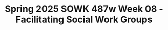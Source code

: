 ---
layout: single_embed_slide
title: "Spring 2025 SOWK 487w Week 08 - Facilitating Social Work Groups"
presentation_id: vDz3ny
slides:
  - slide_name: ../deck-vDz3ny-large-0.jpeg
    slide_thumbnail: ../deck-vDz3ny-thumb-0.jpeg
    slide_alt: "Text headline: 'Facilitating Social Work Groups.' Subheading: 'Week 08.' Context: Presentation slide with icons forming a circle on a dark background. Additional text: 'Spring 2025 SOWK 487W, Jacob Campbell, Ph.D. LCSW, Heritage University.'"
  - slide_name: ../deck-vDz3ny-large-1.jpeg
    slide_thumbnail: ../deck-vDz3ny-thumb-1.jpeg
    slide_alt: "The slide lists an agenda with items: family treatment presentations, group dynamics, facilitation time, empowerment groups, ethics, and planning in social work. It's for Spring 2025 SOWK 487w at Heritage University."
  - slide_name: ../deck-vDz3ny-large-2.jpeg
    slide_thumbnail: ../deck-vDz3ny-thumb-2.jpeg
    slide_alt: "A presentation slide displays text reminding that readings, quizzes, and assignments are uploaded on 'My Heritage.'  It includes, 'Spring 2025 SOWK 487w with Jacob Campbell, Ph.D. LICSW at Heritage University.'"
  - slide_name: ../deck-vDz3ny-large-3.jpeg
    slide_thumbnail: ../deck-vDz3ny-thumb-3.jpeg
    slide_alt: "The image displays bold, blue text stating 'FAMILY TREATMENT MODALITY RESEARCH PRESENTATIONS' on a black background. Below, it reads: 'Spring 2025 SOWK 487w with Jacob Campbell, Ph.D. LICSW at Heritage University.'"
  - slide_name: ../deck-vDz3ny-large-4.jpeg
    slide_thumbnail: ../deck-vDz3ny-thumb-4.jpeg
    slide_alt: "Diagram illustrating five stages of group dynamics. Stages include 'Preaffiliation,' 'Power and Control,' 'Intimacy,' 'Differentiation,' and 'Separation.' Accompanied by a vertical arrow diagram showing 'Beginning,' 'Middle,' and 'End.' Text credits authors and course details: 'Spring 2025 SOWK 487w with Jacob Campbell, Ph.D. LICSW at Heritage University.'"
  - slide_name: ../deck-vDz3ny-large-5.jpeg
    slide_thumbnail: ../deck-vDz3ny-thumb-5.jpeg
    slide_alt: "A presentation slide lists group dynamics: preaffiliation, power and control, intimacy, differentiation, separation. Instructions for discussion are given. Course: Spring 2025 SOWK 487w with Jacob Campbell at Heritage University."
  - slide_name: ../deck-vDz3ny-large-6.jpeg
    slide_thumbnail: ../deck-vDz3ny-thumb-6.jpeg
    slide_alt: "A presentation slide features a yellow triangle labeled 'Norms,' with arrows indicating frameworks like 'Strengths Perspective' and 'Cultural Humility.' Text discusses analyzing norms and social worker values. Additional text: 'Spring 2025 SOWK 487w with Jacob Campbell, Ph.D. LICSW at Heritage University.'"
  - slide_name: ../deck-vDz3ny-large-7.jpeg
    slide_thumbnail: ../deck-vDz3ny-thumb-7.jpeg
    slide_alt: "The slide features the title 'CONFLICT RESOLUTION FOR TASK AND TREATMENT GROUPS' in blue. To the right, a circular diagram displays arrows connecting words: 'Recognition,' 'Assess,' 'Choose,' 'Resolve.' Text below reads, 'Spring 2025 SOWK 487w with Jacob Campbell, Ph.D. LICSW at Heritage University.'"
  - slide_name: ../deck-vDz3ny-large-8.jpeg
    slide_thumbnail: ../deck-vDz3ny-thumb-8.jpeg
    slide_alt: "A presentation slide with text emphasizes 'Evoking Behavior Change' between red boxes labeled 'Modeling' and 'Coaching.' Listed are observer conditions like attention, retention, performance, and motivation. Footer reads: 'Spring 2025 SOWK 487w with Jacob Campbell, Ph.D. LICSW at Heritage University.'"
  - slide_name: ../deck-vDz3ny-large-9.jpeg
    slide_thumbnail: ../deck-vDz3ny-thumb-9.jpeg
    slide_alt: "Slide shows text on 'Appropriate Confrontation.' Key points: engaging nonblaming confrontation, pointing out discrepancies, using 'I' statements. Includes course info: Spring 2025 SOWK 487w with Jacob Campbell, Ph.D. LICSW at Heritage University."
  - slide_name: ../deck-vDz3ny-large-10.jpeg
    slide_thumbnail: ../deck-vDz3ny-thumb-10.jpeg
    slide_alt: "The slide features the text 'SOME TIME TO WORK TOGETHER' with a clock icon, next to 'GROUP FACILITATION ACTIVITY' on a dark background. Footer text mentions 'Spring 2025', 'SOWK 487w', 'Jacob Campbell, Ph.D. LICSW', and 'Heritage University.'"
  - slide_name: ../deck-vDz3ny-large-11.jpeg
    slide_thumbnail: ../deck-vDz3ny-thumb-11.jpeg
    slide_alt: "Building labeled 'ACME LABS' stands under a starry night; text reads 'STEVEN SPIELBERG PRESENTS PINKY AND THE BRAIN.' The slide title is 'Pinky and The Brain Theme Song.'"
  - slide_name: ../deck-vDz3ny-large-12.jpeg
    slide_thumbnail: ../deck-vDz3ny-thumb-12.jpeg
    slide_alt: "Mallet striking a surface labeled 'Power & Empowerment' on a dark background. Text reads: 'WHAT WOULD YOU DO $1 MILLION (Berks County Transition, 2012) Jacob Campbell, Ph.D., LICSW Heritage University SOWK 487w Spring 2023.'"
  - slide_name: ../deck-vDz3ny-large-13.jpeg
    slide_thumbnail: ../deck-vDz3ny-thumb-13.jpeg
    slide_alt: "A cartoon person stands, dressed formally, against a blue background. Text reads: 'EMPOWERMENT: What is it? Why it's important? How we do it?' and a quote from Charlotte Brontë’s 'Jane Eyre' about independence."
  - slide_name: ../deck-vDz3ny-large-14.jpeg
    slide_thumbnail: ../deck-vDz3ny-thumb-14.jpeg
    slide_alt: "Slide displays five principles of empowerment theory: 1. All oppression should be fought.2. A systematic understanding of oppression must be maintained.3. People can empower themselves.4. Connection with others is necessary for empowerment.5. Clinicians and clients share power.Presented by Jacob Campbell, PhD, UCSW, Heritage University."
  - slide_name: ../deck-vDz3ny-large-15.jpeg
    slide_thumbnail: ../deck-vDz3ny-thumb-15.jpeg
    slide_alt: "Principles of Empowerment Theory slide lists key points: client-centered approach, viewing clients as victors, focusing on social change, examining disempowering practices, and addressing macro needs. Includes 'Robbins et al., 2006' citation."
  - slide_name: ../deck-vDz3ny-large-16.jpeg
    slide_thumbnail: ../deck-vDz3ny-thumb-16.jpeg
    slide_alt: "Slide displays text titled 'Step 1: Self-Efficacy,' outlining empowerment in micro practice. Actions include skill building, gaining self-awareness, and learning to navigate systems. Presented by Jacob Campbell, Ph.D., Heritage University, Spring 2025."
  - slide_name: ../deck-vDz3ny-large-17.jpeg
    slide_thumbnail: ../deck-vDz3ny-thumb-17.jpeg
    slide_alt: "The slide features text detailing 'Step 2: Critical Consciousness,' focusing on empowerment theory in micro practice. Key points include identifying barriers, defining power, and group connection. Context: educational presentation slide."
  - slide_name: ../deck-vDz3ny-large-18.jpeg
    slide_thumbnail: ../deck-vDz3ny-thumb-18.jpeg
    slide_alt: "Slide text features social change steps within empowerment in micro practice. Suggestions include creating policy changes, acting as a mentor, and connecting to activities for social change. Presented by Jacob Campbell."
  - slide_name: ../deck-vDz3ny-large-19.jpeg
    slide_thumbnail: ../deck-vDz3ny-thumb-19.jpeg
    slide_alt: "The slide outlines 'Stages in Empowerment in Mezzo Practice' with 'Intervention/Collaborative Action' as the focus. It lists: Planning, Consciousness Raising/Conscientization, Social/Collective Action, and Embeddedness in the Community."
  - slide_name: ../deck-vDz3ny-large-20.jpeg
    slide_thumbnail: ../deck-vDz3ny-thumb-20.jpeg
    slide_alt: "Flowchart titled 'Intervention/Collaborative Action' consists of four stages: Planning, Consciousness Raising, Social/Collective Action, and Embeddeness in the Community. Key points: inclusivity, clear purpose, dual focus, risk, time."
  - slide_name: ../deck-vDz3ny-large-21.jpeg
    slide_thumbnail: ../deck-vDz3ny-thumb-21.jpeg
    slide_alt: "Flowchart: Four blue boxes labeled 'Planning,' 'Consciousness Raising/Conscientization,' 'Social/Collective Action,' and 'Embeddedness in the Community' depict stages. Text alongside reads: 'Mutual aid model,' 'Developing actions to address needs expressed.'"
  - slide_name: ../deck-vDz3ny-large-22.jpeg
    slide_thumbnail: ../deck-vDz3ny-thumb-22.jpeg
    slide_alt: "A hammer strikes a green rectangle labeled 'Implement the actions to address expressed needs,' accompanied by four blue bars titled 'Planning,' 'Consciousness Raising/Conscientization,' 'Social/Collective Action,' and 'Embeddedness in the Community.' Context includes 'Stages in Empowerment in Mezzo Practice.'"
  - slide_name: ../deck-vDz3ny-large-23.jpeg
    slide_thumbnail: ../deck-vDz3ny-thumb-23.jpeg
    slide_alt: "The image is a presentation slide titled 'Stages in Empowerment in Mezzo Practice.' It features a flowchart with stages: 'Planning,' 'Consciousness Raising/Conscientization,' 'Social/Collective Action,' and 'Embededness in the Community.' Accompanying points include, 'Poststage portion of the group,' 'What does it look like when you are finished or end,' and 'How do we consolidate changes made.' It cites Breton (2017) and Garvin et al. (2017), and includes contact information for Jacob Campbell, Ph.D., LCSW, Heritage University."
  - slide_name: ../deck-vDz3ny-large-24.jpeg
    slide_thumbnail: ../deck-vDz3ny-thumb-24.jpeg
    slide_alt: "Slide title: 'Tasks in the Event of an Ethical Dilemma.' It lists: Identify ethical issues, Determine appropriate help, Think critically, Manage conflict, Plan and implement decisions, Evaluate and follow-up. Course: Spring 2025 SOWK 487w, Jacob Campbell, Heritage University."
  - slide_name: ../deck-vDz3ny-large-25.jpeg
    slide_thumbnail: ../deck-vDz3ny-thumb-25.jpeg
    slide_alt: "Slide titled 'Work with Groups Case Examples' outlines three group discussions on ethical dilemmas. Each group references specific authors (Pawlukewicz and Ondrus, Garland, Goodrich and Luke) and discusses scenarios or vignettes (verbal abuse, empowerment group). Footer includes 'Spring 2025 SOWK 487w with Jacob Campbell, Ph.D. LICSW at Heritage University.'"
  - slide_name: ../deck-vDz3ny-large-26.jpeg
    slide_thumbnail: ../deck-vDz3ny-thumb-26.jpeg
    slide_alt: "**Object:** Presentation slide  **Action:** Lists planning elements  **Context:** Discussion on forming groups, with populations like teenage fathers, people with domestic violence charges; side panel details planning aspects like group name and size.  **Text:**  - 'HEPWORTH ET AL. (2022)'- 'PRACTICE PLANNING GROUPS'- 'SELECT A POPULATION'- Populations mentioned: People charged with domestic violence, Middle school students with diabetes, etc.- 'MAKE A PLAN' with an arrow pointing to a side panel.- Side panel includes considerations like 'The name you will give the group,' 'The type of group,' 'The size of the group,' etc.- 'Spring 2025 SOWK 487w with Jacob Campbell, Ph.D. LICSW at Heritage University'"
---